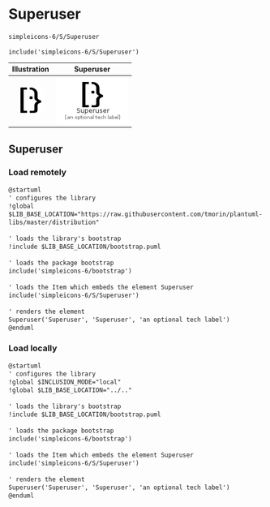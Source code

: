# Superuser


```text
simpleicons-6/S/Superuser
```

```text
include('simpleicons-6/S/Superuser')
```



| Illustration | Superuser |
| :---: | :---: |
| ![illustration for Illustration](../../simpleicons-6/S/Superuser.png) | ![illustration for Superuser](../../simpleicons-6/S/Superuser.Local.png) |




## Superuser

### Load remotely
```plantuml
@startuml
' configures the library
!global $LIB_BASE_LOCATION="https://raw.githubusercontent.com/tmorin/plantuml-libs/master/distribution"

' loads the library's bootstrap
!include $LIB_BASE_LOCATION/bootstrap.puml

' loads the package bootstrap
include('simpleicons-6/bootstrap')

' loads the Item which embeds the element Superuser
include('simpleicons-6/S/Superuser')

' renders the element
Superuser('Superuser', 'Superuser', 'an optional tech label')
@enduml
```

### Load locally
```plantuml
@startuml
' configures the library
!global $INCLUSION_MODE="local"
!global $LIB_BASE_LOCATION="../.."

' loads the library's bootstrap
!include $LIB_BASE_LOCATION/bootstrap.puml

' loads the package bootstrap
include('simpleicons-6/bootstrap')

' loads the Item which embeds the element Superuser
include('simpleicons-6/S/Superuser')

' renders the element
Superuser('Superuser', 'Superuser', 'an optional tech label')
@enduml
```

